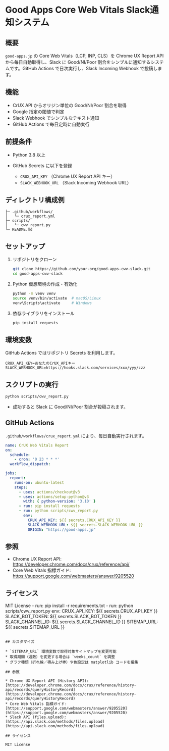# Good Apps Core Web Vitals Slack通知システム

## 概要

`good-apps.jp` の Core Web Vitals（LCP, INP, CLS）を Chrome UX Report API から毎日自動取得し、Slack に Good/NI/Poor 割合をシンプルに通知するシステムです。GitHub Actions で日次実行し、Slack Incoming Webhook で投稿します。

## 機能

* CrUX API からオリジン単位の Good/NI/Poor 割合を取得
* Google 指定の閾値で判定
* Slack Webhook でシンプルなテキスト通知
* GitHub Actions で毎日定時に自動実行

## 前提条件

* Python 3.8 以上
* GitHub Secrets に以下を登録

  * `CRUX_API_KEY` （Chrome UX Report API キー）
  * `SLACK_WEBHOOK_URL` （Slack Incoming Webhook URL）

## ディレクトリ構成例

```
├─ .github/workflows/
│   └─ crux_report.yml
├─ scripts/
│   └─ cwv_report.py
└─ README.md
```

## セットアップ

1. リポジトリをクローン

   ```bash
   git clone https://github.com/your-org/good-apps-cwv-slack.git
   cd good-apps-cwv-slack
   ```

2. Python 仮想環境の作成・有効化

   ```bash
   python -m venv venv
   source venv/bin/activate  # macOS/Linux
   venv\Scripts\activate     # Windows
   ```

3. 依存ライブラリをインストール

   ```bash
   pip install requests
   ```

## 環境変数

GitHub Actions ではリポジトリ Secrets を利用します。

```
CRUX_API_KEY=あなたのCrUX_APIキー
SLACK_WEBHOOK_URL=https://hooks.slack.com/services/xxx/yyy/zzz
```

## スクリプトの実行

```bash
python scripts/cwv_report.py
```

* 成功すると Slack に Good/NI/Poor 割合が投稿されます。

## GitHub Actions

`.github/workflows/crux_report.yml` により、毎日自動実行されます。

```yaml
name: CrUX Web Vitals Report
on:
  schedule:
    - cron: '0 23 * * *'
  workflow_dispatch:

jobs:
  report:
    runs-on: ubuntu-latest
    steps:
      - uses: actions/checkout@v3
      - uses: actions/setup-python@v3
        with: { python-version: '3.10' }
      - run: pip install requests
      - run: python scripts/cwv_report.py
        env:
          CRUX_API_KEY: ${{ secrets.CRUX_API_KEY }}
          SLACK_WEBHOOK_URL: ${{ secrets.SLACK_WEBHOOK_URL }}
          ORIGIN: "https://good-apps.jp"
```

## 参照

* Chrome UX Report API: https://developer.chrome.com/docs/crux/reference/api/
* Core Web Vitals 指標ガイド: https://support.google.com/webmasters/answer/9205520

## ライセンス

MIT License
      - run: pip install -r requirements.txt
      - run: python scripts/cwv_report.py
        env:
          CRUX_API_KEY: ${{ secrets.CRUX_API_KEY }}
          SLACK_BOT_TOKEN: ${{ secrets.SLACK_BOT_TOKEN }}
          SLACK_CHANNEL_ID: ${{ secrets.SLACK_CHANNEL_ID }}
          SITEMAP_URL: ${{ secrets.SITEMAP_URL }}
```

## カスタマイズ

* `SITEMAP_URL` 環境変数で取得対象サイトマップを変更可能
* 取得期間（週数）を変更する場合は `weeks_count` を調整
* グラフ種類（折れ線／積み上げ棒）や色設定は matplotlib コードを編集

## 参照

* Chrome UX Report API (History API): [https://developer.chrome.com/docs/crux/reference/history-api/records/queryHistoryRecord](https://developer.chrome.com/docs/crux/reference/history-api/records/queryHistoryRecord)
* Core Web Vitals 指標ガイド: [https://support.google.com/webmasters/answer/9205520](https://support.google.com/webmasters/answer/9205520)
* Slack API (files.upload): [https://api.slack.com/methods/files.upload](https://api.slack.com/methods/files.upload)

## ライセンス

MIT License
